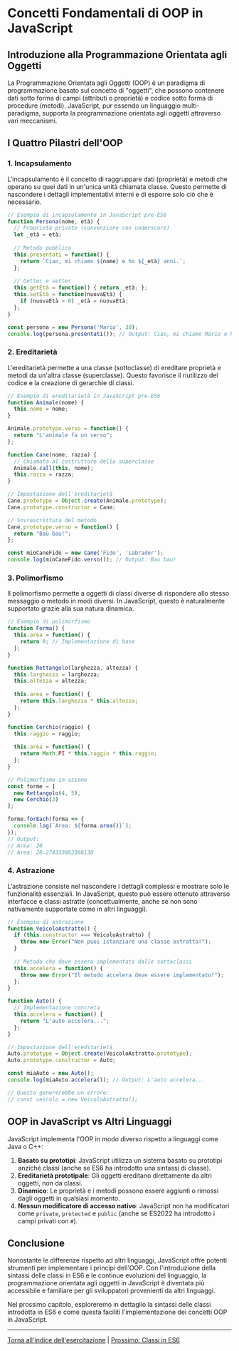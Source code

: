 # Concetti Fondamentali di OOP in JavaScript

## Introduzione alla Programmazione Orientata agli Oggetti

La Programmazione Orientata agli Oggetti (OOP) è un paradigma di programmazione basato sul concetto di "oggetti", che possono contenere dati sotto forma di campi (attributi o proprietà) e codice sotto forma di procedure (metodi). JavaScript, pur essendo un linguaggio multi-paradigma, supporta la programmazione orientata agli oggetti attraverso vari meccanismi.

## I Quattro Pilastri dell'OOP

### 1. Incapsulamento

L'incapsulamento è il concetto di raggruppare dati (proprietà) e metodi che operano su quei dati in un'unica unità chiamata classe. Questo permette di nascondere i dettagli implementativi interni e di esporre solo ciò che è necessario.

```javascript
// Esempio di incapsulamento in JavaScript pre-ES6
function Persona(nome, età) {
  // Proprietà private (convenzione con underscore)
  let _età = età;
  
  // Metodo pubblico
  this.presentati = function() {
    return `Ciao, mi chiamo ${nome} e ho ${_età} anni.`;
  };
  
  // Getter e setter
  this.getEtà = function() { return _età; };
  this.setEtà = function(nuovaEtà) {
    if (nuovaEtà > 0) _età = nuovaEtà;
  };
}

const persona = new Persona('Mario', 30);
console.log(persona.presentati()); // Output: Ciao, mi chiamo Mario e ho 30 anni.
```

### 2. Ereditarietà

L'ereditarietà permette a una classe (sottoclasse) di ereditare proprietà e metodi da un'altra classe (superclasse). Questo favorisce il riutilizzo del codice e la creazione di gerarchie di classi.

```javascript
// Esempio di ereditarietà in JavaScript pre-ES6
function Animale(nome) {
  this.nome = nome;
}

Animale.prototype.verso = function() {
  return "L'animale fa un verso";
};

function Cane(nome, razza) {
  // Chiamata al costruttore della superclasse
  Animale.call(this, nome);
  this.razza = razza;
}

// Impostazione dell'ereditarietà
Cane.prototype = Object.create(Animale.prototype);
Cane.prototype.constructor = Cane;

// Sovrascrittura del metodo
Cane.prototype.verso = function() {
  return "Bau bau!";
};

const mioCaneFido = new Cane('Fido', 'Labrador');
console.log(mioCaneFido.verso()); // Output: Bau bau!
```

### 3. Polimorfismo

Il polimorfismo permette a oggetti di classi diverse di rispondere allo stesso messaggio o metodo in modi diversi. In JavaScript, questo è naturalmente supportato grazie alla sua natura dinamica.

```javascript
// Esempio di polimorfismo
function Forma() {
  this.area = function() {
    return 0; // Implementazione di base
  };
}

function Rettangolo(larghezza, altezza) {
  this.larghezza = larghezza;
  this.altezza = altezza;
  
  this.area = function() {
    return this.larghezza * this.altezza;
  };
}

function Cerchio(raggio) {
  this.raggio = raggio;
  
  this.area = function() {
    return Math.PI * this.raggio * this.raggio;
  };
}

// Polimorfismo in azione
const forme = [
  new Rettangolo(4, 5),
  new Cerchio(3)
];

forme.forEach(forma => {
  console.log(`Area: ${forma.area()}`);
});
// Output:
// Area: 20
// Area: 28.274333882308138
```

### 4. Astrazione

L'astrazione consiste nel nascondere i dettagli complessi e mostrare solo le funzionalità essenziali. In JavaScript, questo può essere ottenuto attraverso interfacce e classi astratte (concettualmente, anche se non sono nativamente supportate come in altri linguaggi).

```javascript
// Esempio di astrazione
function VeicoloAstratto() {
  if (this.constructor === VeicoloAstratto) {
    throw new Error("Non puoi istanziare una classe astratta!");
  }
  
  // Metodo che deve essere implementato dalle sottoclassi
  this.accelera = function() {
    throw new Error("Il metodo accelera deve essere implementato!");
  };
}

function Auto() {
  // Implementazione concreta
  this.accelera = function() {
    return "L'auto accelera...";
  };
}

// Impostazione dell'ereditarietà
Auto.prototype = Object.create(VeicoloAstratto.prototype);
Auto.prototype.constructor = Auto;

const miaAuto = new Auto();
console.log(miaAuto.accelera()); // Output: L'auto accelera...

// Questo genererebbe un errore:
// const veicolo = new VeicoloAstratto();
```

## OOP in JavaScript vs Altri Linguaggi

JavaScript implementa l'OOP in modo diverso rispetto a linguaggi come Java o C++:

1. **Basato su prototipi**: JavaScript utilizza un sistema basato su prototipi anziché classi (anche se ES6 ha introdotto una sintassi di classe).
2. **Ereditarietà prototipale**: Gli oggetti ereditano direttamente da altri oggetti, non da classi.
3. **Dinamico**: Le proprietà e i metodi possono essere aggiunti o rimossi dagli oggetti in qualsiasi momento.
4. **Nessun modificatore di accesso nativo**: JavaScript non ha modificatori come `private`, `protected` e `public` (anche se ES2022 ha introdotto i campi privati con `#`).

## Conclusione

Nonostante le differenze rispetto ad altri linguaggi, JavaScript offre potenti strumenti per implementare i principi dell'OOP. Con l'introduzione della sintassi delle classi in ES6 e le continue evoluzioni del linguaggio, la programmazione orientata agli oggetti in JavaScript è diventata più accessibile e familiare per gli sviluppatori provenienti da altri linguaggi.

Nel prossimo capitolo, esploreremo in dettaglio la sintassi delle classi introdotta in ES6 e come questa faciliti l'implementazione dei concetti OOP in JavaScript.

---

[Torna all'indice dell'esercitazione](../README.md) | [Prossimo: Classi in ES6](./02_Classi_ES6.md)
